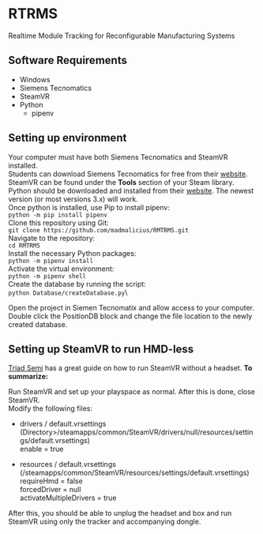 # RTRMS

Realtime Module Tracking for Reconfigurable Manufacturing Systems

## Software Requirements

- Windows
- Siemens Tecnomatics
- SteamVR
- Python
  - pipenv

## Setting up environment

Your computer must have both Siemens Tecnomatics and SteamVR installed.\
Students can download Siemens Tecnomatics for free from their [website](https://www.plm.automation.siemens.com/plmapp/education/plant-simulation/en_us/free-software/student/).\
SteamVR can be found under the <b>Tools</b> section of your Steam library.\
Python should be downloaded and installed from their [website](https://www.python.org/). The newest version (or most versions 3.x) will work.\
Once python is installed, use Pip to install pipenv:\
`python -m pip install pipenv`\
Clone this repository using Git:\
`git clone https://github.com/madmalicius/RMTRMS.git`\
Navigate to the repository: \
`cd RMTRMS`\
Install the necessary Python packages:\
`python -m pipenv install`\
Activate the virtual environment:\
`python -m pipenv shell`\
Create the database by running the script:\
`python Database/createDatabase.py`\

Open the project in Siemen Tecnomatix and allow access to your computer. Double click the PositionDB block and change the file location to the newly created database.

## Setting up SteamVR to run HMD-less

[Triad Semi](http://help.triadsemi.com/steamvr-tracking/steamvr-tracking-without-an-hmd) has a great guide on how to run SteamVR without a headset. <b>To summarize:</b>

Run SteamVR and set up your playspace as normal. After this is done, close SteamVR.\
Modify the following files:

- drivers / default.vrsettings
  (Directory>/steamapps/common/SteamVR/drivers/null/resources/settings/default.vrsettings)\
  enable = true

- resources / default.vrsettings
  (<Steam Directory>/steamapps/common/SteamVR/resources/settings/default.vrsettings)\
  requireHmd = false\
  forcedDriver = null\
  activateMultipleDrivers = true

After this, you should be able to unplug the headset and box and run SteamVR using only the tracker and accompanying dongle.
